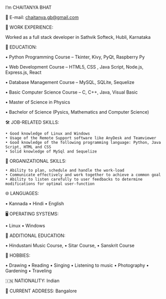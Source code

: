 I’m CHAITANYA BHAT

📨 E-mail: chaitanya.gb@gmail.com

💼 WORK EXPERIENCE:

Worked as a full stack developer in Sathvik Softeck, Hubli, Karnataka


📖 EDUCATION:

   • Python Programming Course – Tkinter, Kivy, PyQt, Raspberry Py
   
   • Web Development Course – HTML5, CSS , Java Script, Node.js, Express.js, React 
   
   • Database Management Course – MySQL, SQLite, Sequelize
   
   • Basic Computer Science Course – C, C++, Java, Visual Basic
   
   • Master of Science in Physics
   
   • Bachelor of Science (Pysics, Mathematics and Computer Science)


🛠️ JOB-RELATED SKILLS:

    • Good knowledge of Linux and Windows
    • Usage of the Remote Support software like AnyDesk and Teamviewer
    • Good knowledge of the following programming language: Python, Java Script, HTML and CSS
    • Solid knowledge of MySql and Sequelize 


🏢 ORGANIZATIONAL SKILLS:

    • Ability to plan, schedule and handle the work-load 
    • Communicate effectively and work together to achieve a common goal
    • Ability to listen carefully to user feedbacks to determine modifications for optimal user-function


🌐 LANGUAGES:

 • Kannada
 • Hindi
 • English


🖥️ OPERATING SYSTEMS:

 • Linux
 • Windows 


🌱 ADDITIONAL EDUCATION:

 • Hindustani Music Course,
 • Sitar Course,
 • Sanskrit Course


👀 HOBBIES:

 • Drawing
 • Reading
 • Singing
 • Listening to music
 • Photography
 • Gardening
 • Traveling
 

🇮🇳 NATIONALITY: Indian

📮 CURRENT ADDRESS: Bangalore
